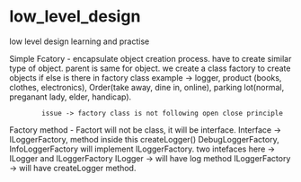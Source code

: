 # low_level_design
low level design learning and practise


Simple Fcatory - 
            encapsulate object creation process.
            have to create similar type of object.
            parent is same for object.
            we create a class factory to create objects
            if else is there in factory class
            example -> logger, product (books, clothes, electronics), Order(take away, dine in, online), parking lot(normal, preganant lady, elder, handicap).

            issue -> factory class is not following open close principle


Factory method - 
            Factort will not be class, it will be interface.
            Interface -> ILoggerFactory, method inside this createLogger()
            DebugLoggerFactory, InfoLoggerFactory will implement ILoggerFactory.
            two intefaces here -> ILogger and ILoggerFactory
            ILogger -> will have log method
            ILoggerFactory -> will have createLogger method.

